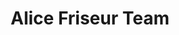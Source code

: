 ---
title: "Alice Friseur Team"
url: /koeln/alice-friseur-team-frankfurter-strasse/
shop: Friseur
---